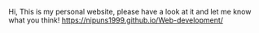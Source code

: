 Hi, This is my personal website, please have a look at it and let me know what you think!
https://nipuns1999.github.io/Web-development/

